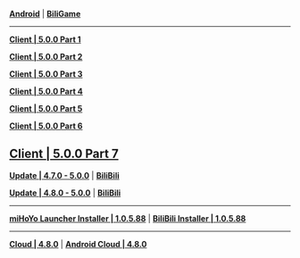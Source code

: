 **[Android](https://autopatchcn.yuanshen.com/client_app/download/Android/20240709193922_lKTTQu3hTabVYoWi/mihoyo/yuanshen_4.8.0.apk)** | **[BiliGame](https://pkg.biligame.com/games/ys_4.8.0_24603909_24822834_20240710_122309_0c465.apk)**

---

**[Client | 5.0.0  Part 1](https://autopatchcn.yuanshen.com/client_app/download/pc_zip/20240816183703_2noMz7rJZAdUZy6J/YuanShen_5.0.0.zip.001)**

**[Client | 5.0.0  Part 2](https://autopatchcn.yuanshen.com/client_app/download/pc_zip/20240816183703_2noMz7rJZAdUZy6J/YuanShen_5.0.0.zip.002)**

**[Client | 5.0.0  Part 3](https://autopatchcn.yuanshen.com/client_app/download/pc_zip/20240816183703_2noMz7rJZAdUZy6J/YuanShen_5.0.0.zip.003)**

**[Client | 5.0.0  Part 4](https://autopatchcn.yuanshen.com/client_app/download/pc_zip/20240816183703_2noMz7rJZAdUZy6J/YuanShen_5.0.0.zip.004)**

**[Client | 5.0.0  Part 5](https://autopatchcn.yuanshen.com/client_app/download/pc_zip/20240816183703_2noMz7rJZAdUZy6J/YuanShen_5.0.0.zip.005)**

**[Client | 5.0.0  Part 6](https://autopatchcn.yuanshen.com/client_app/download/pc_zip/20240816183703_2noMz7rJZAdUZy6J/YuanShen_5.0.0.zip.006)**

**[Client | 5.0.0  Part 7](https://autopatchcn.yuanshen.com/client_app/download/pc_zip/20240816183703_2noMz7rJZAdUZy6J/YuanShen_5.0.0.zip.007)**
---

**[Update | 4.7.0 - 5.0.0](https://autopatchcn.yuanshen.com/client_app/update/hk4e_cn/game_4.7.0_5.0.0_hdiff_IGwiqNABhgvRHSqn.zip)** | **[BiliBili](https://autopatchcn.yuanshen.com/client_app/update/hk4e_cn/game_4.7.0_5.0.0_hdiff_IGwiqNABhgvRHSqn.zip)**

**[Update | 4.8.0 - 5.0.0](https://autopatchcn.yuanshen.com/client_app/update/hk4e_cn/game_4.8.0_5.0.0_hdiff_FrlPBYGVpJJEDpIB.zip)** | **[BiliBili](https://autopatchcn.yuanshen.com/client_app/update/hk4e_cn/game_4.8.0_5.0.0_hdiff_FrlPBYGVpJJEDpIB.zip)**

---

**[miHoYo Launcher Installer | 1.0.5.88](https://autopatchcn.yuanshen.com/client_app/download/launcher/20240513153024_R4Y2Siji8AadjI0Q/mihoyo/yuanshen_setup_202405121226.exe)** | **[BiliBili Installer | 1.0.5.88](https://autopatchcn.yuanshen.com/client_app/download/launcher/20240521205946_NvT7HUtZB50s99AJ/bilibili/yuanshen_setup_202405212026.exe)**

---

**[Cloud | 4.8.0](https://cloudgame-static.mihoyo.com/app/pc/GenshinImpactCloudGame_4.8.0.1540_release_prod_setup_2407011319_mihoyo.exe)** | **[Android Cloud | 4.8.0](https://autopatchcn.yuanshen.com/client_app/download/cloudgame/android/20240710141605_TuxoICZzE3vVUNWo/cyydmihoyo/yscloud_4.8.0.apk)**